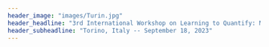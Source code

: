 ```yaml
---
header_image: "images/Turin.jpg"
header_headline: "3rd International Workshop on Learning to Quantify: Methods and Applications (LQ 2023)" 
header_subheadline: "Torino, Italy -- September 18, 2023" 
---
```



